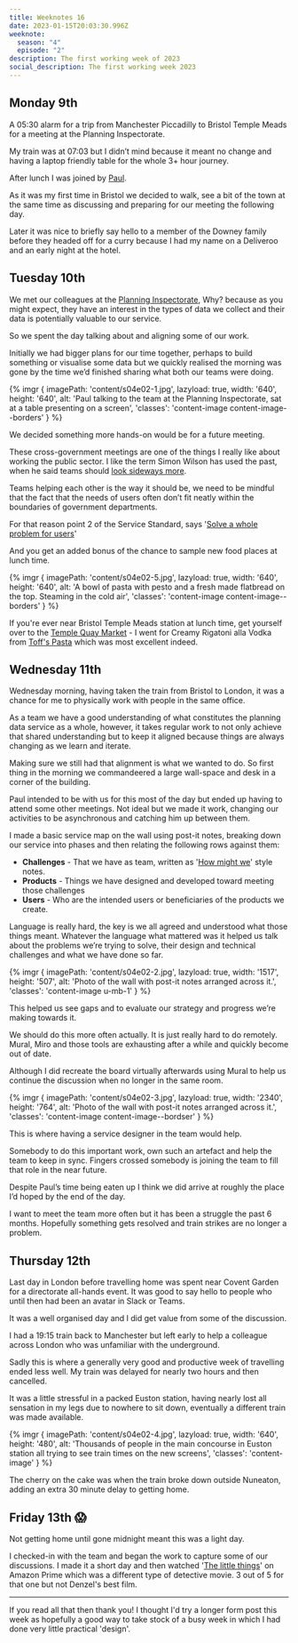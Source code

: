 ```yaml
---
title: Weeknotes 16
date: 2023-01-15T20:03:30.996Z
weeknote:
  season: "4"
  episode: "2"
description: The first working week of 2023
social_description: The first working week 2023
---
```


## Monday 9th
A 05:30 alarm for a trip from Manchester Piccadilly to Bristol Temple Meads for a meeting at the Planning Inspectorate.

My train was at 07:03 but I didn’t mind because it meant no change and having a laptop friendly table for the whole 3+ hour journey.

After lunch I was joined by [Paul](https://twitter.com/psd).

As it was my first time in Bristol we decided to walk, see a bit of the town at the same time as discussing and preparing for our meeting the following day.

Later it was nice to briefly say hello to a member of the Downey family before they headed off for a curry because I had my name on a Deliveroo and an early night at the hotel.

## Tuesday 10th
We met our colleagues at the [Planning Inspectorate](https://www.gov.uk/government/organisations/planning-inspectorate), Why? because as you might expect, they have an interest in the types of data we collect and their data is potentially valuable to our service.

So we spent the day talking about and aligning some of our work.

Initially we had bigger plans for our time together, perhaps to build something or visualise some data but we quickly realised the morning was gone by the time we’d finished sharing what both our teams were doing.

{% imgr { imagePath: 'content/s04e02-1.jpg', lazyload: true, width: '640', height: '640', alt: 'Paul talking to the team at the Planning Inspectorate, sat at a table presenting on a screen', 'classes': 'content-image content-image--borders' } %}

We decided something more hands-on would be for a future meeting.

These cross-government meetings are one of the things I really like about working the public sector. I like the term Simon Wilson has used the past, when he said teams should [look sideways more](https://www.ermlikeyeah.com/look-sideways-more/).

Teams helping each other is the way it should be, we need to be mindful that the fact that the needs of users often don’t fit neatly within the boundaries of government departments.

For that reason point 2 of the Service Standard, says '[Solve a whole problem for users](https://www.gov.uk/service-manual/service-standard/point-2-solve-a-whole-problem)'

And you get an added bonus of the chance to sample new food places at lunch time.

{% imgr { imagePath: 'content/s04e02-5.jpg', lazyload: true, width: '640', height: '640', alt: 'A bowl of pasta with pesto and a fresh made flatbread on the top. Steaming in the cold air', 'classes': 'content-image content-image--borders' } %}

If you're ever near Bristol Temple Meads station at lunch time, get yourself over to the [Temple Quay Market](https://www.facebook.com/TempleQuayMarket/) - I went for Creamy Rigatoni alla Vodka from [Toff's Pasta](https://www.facebook.com/toffspasta) which was most excellent indeed.

## Wednesday 11th
Wednesday morning, having taken the train from Bristol to London, it was a chance for me to physically work with people in the same office.

As a team we have a good understanding of what constitutes the planning data service as a whole, however, it takes regular work to not only achieve that shared understanding but to keep it aligned because things are always changing as we learn and iterate.

Making sure we still had that alignment is what we wanted to do. So first thing in the morning we commandeered a large wall-space and desk in a corner of the building.

Paul intended to be with us for this most of the day but ended up having to attend some other meetings. Not ideal but we made it work, changing our activities to be asynchronous and catching him up between them.

I made a basic service map on the wall using post-it notes, breaking down our service into phases and then relating the following rows against them:

- **Challenges** - That we have as team, written as '[How might we](https://www.nngroup.com/articles/how-might-we-questions/)' style notes.
- **Products** - Things we have designed and developed toward meeting those challenges
- **Users** - Who are the intended users or beneficiaries of the products we create.

 Language is really hard, the key is we all agreed and understood what those things meant. Whatever the language what mattered was it helped us talk about the problems we’re trying to solve, their design and technical challenges and what we have done so far.

{% imgr { imagePath: 'content/s04e02-2.jpg', lazyload: true, width: '1517', height: '507', alt: 'Photo of the wall with post-it notes arranged across it.', 'classes': 'content-image u-mb-1' } %}

This helped us see gaps and to evaluate our strategy and progress we’re making towards it.

We should do this more often actually. It is just really hard to do remotely. Mural, Miro and those tools are exhausting after a while and quickly become out of date.

Although I did recreate the board virtually afterwards using Mural to help us continue the discussion when no longer in the same room.

{% imgr { imagePath: 'content/s04e02-3.jpg', lazyload: true, width: '2340', height: '764', alt: 'Photo of the wall with post-it notes arranged across it.', 'classes': 'content-image content-image--bordser' } %}

This is where having a service designer in the team would help.

Somebody to do this important work, own such an artefact and help the team to keep in sync. Fingers crossed somebody is joining the team to fill that role in the near future.

Despite Paul’s time being eaten up I think we did arrive at roughly the place I’d hoped by the end of the day.

I want to meet the team more often but it has been a struggle the past 6 months. Hopefully something gets resolved and train strikes are no longer a problem.

## Thursday 12th

Last day in London before travelling home was spent near Covent Garden for a directorate all-hands event. It was good to say hello to people who until then had been an avatar in Slack or Teams.

It was a well organised day and I did get value from some of the discussion.

I had a 19:15 train back to Manchester but left early to help a colleague across London who was unfamiliar with the underground.

Sadly this is where a generally very good and productive week of travelling ended less well. My train was delayed for nearly two hours and then cancelled.

It was a little stressful in a packed Euston station, having nearly lost all sensation in my legs due to nowhere to sit down, eventually a different train was made available.

{% imgr { imagePath: 'content/s04e02-4.jpg', lazyload: true, width: '640', height: '480', alt: 'Thousands of people in the main concourse in Euston station all trying to see train times on the new screens', 'classes': 'content-image' } %}

The cherry on the cake was when the train broke down outside Nuneaton, adding an extra 30 minute delay to getting home.

## Friday 13th 😱

Not getting home until gone midnight meant this was a light day.

I checked-in with the team and began the work to capture some of our discussions. I made it a short day and then watched '[The little things](https://www.imdb.com/title/tt10016180/)' on Amazon Prime which was a different type of detective movie. 3 out of 5 for that one but not Denzel's best film.

---

If you read all that then thank you! I thought I'd try a longer form post this week as hopefully a good way to take stock of a busy week in which I had done very little practical 'design'.
